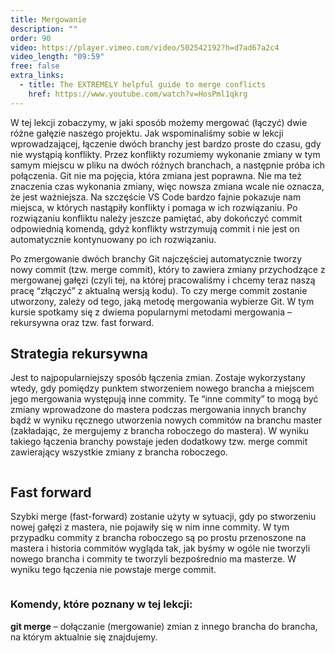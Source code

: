 ```yaml
---
title: Mergowanie
description: ""
order: 90
video: https://player.vimeo.com/video/502542192?h=d7ad67a2c4
video_length: "09:59"
free: false
extra_links:
  - title: The EXTREMELY helpful guide to merge conflicts
    href: https://www.youtube.com/watch?v=HosPml1qkrg
---
```


W tej lekcji zobaczymy, w jaki sposób możemy mergować (łączyć) dwie różne gałęzie naszego projektu. Jak wspominaliśmy sobie w lekcji wprowadzającej, łączenie dwóch branchy jest bardzo proste do czasu, gdy nie wystąpią konflikty. Przez konflikty rozumiemy wykonanie zmiany w tym samym miejscu w pliku na dwóch różnych branchach, a następnie próba ich połączenia. Git nie ma pojęcia, która zmiana jest poprawna. Nie ma też znaczenia czas wykonania zmiany, więc nowsza zmiana wcale nie oznacza, że jest ważniejsza. Na szczęście VS Code bardzo fajnie pokazuje nam miejsca, w których nastąpiły konflikty i pomaga w ich rozwiązaniu. Po rozwiązaniu konfliktu należy jeszcze pamiętać, aby dokończyć commit odpowiednią komendą, gdyż konflikty wstrzymują commit i nie jest on automatycznie kontynuowany po ich rozwiązaniu.

Po zmergowanie dwóch branchy Git najczęściej automatycznie tworzy nowy commit (tzw. merge commit), który to zawiera zmiany przychodzące z mergowanej gałęzi (czyli tej, na której pracowaliśmy i chcemy teraz naszą pracę “złączyć” z aktualną wersją kodu). To czy merge commit zostanie utworzony, zależy od tego, jaką metodę mergowania wybierze Git. W tym kursie spotkamy się z dwiema popularnymi metodami mergowania – rekursywna oraz tzw. fast forward.

## Strategia rekursywna

Jest to najpopularniejszy sposób łączenia zmian. Zostaje wykorzystany wtedy, gdy pomiędzy punktem stworzeniem nowego brancha a miejscem jego mergowania występują inne commity. Te “inne commity” to mogą być zmiany wprowadzone do mastera podczas mergowania innych branchy bądź w wyniku ręcznego utworzenia nowych commitów na branchu master (zakładając, że mergujemy z brancha roboczego do mastera). W wyniku takiego łączenia branchy powstaje jeden dodatkowy tzw. merge commit zawierający wszystkie zmiany z brancha roboczego.

<img src="/kurs/git-github/img/git/recursive.png" alt="" />

## Fast forward

Szybki merge (fast-forward) zostanie użyty w sytuacji, gdy po stworzeniu nowej gałęzi z mastera, nie pojawiły się w nim inne commity. W tym przypadku commity z brancha roboczego są po prostu przenoszone na mastera i historia commitów wygląda tak, jak byśmy w ogóle nie tworzyli nowego brancha i commity te tworzyli bezpośrednio ma masterze. W wyniku tego łączenia nie powstaje merge commit.

<img src="/kurs/git-github/img/git/fastforward.png" alt="" />

### Komendy, które poznany w tej lekcji:

**git merge** – dołączanie (mergowanie) zmian z innego brancha do brancha, na którym aktualnie się znajdujemy.

